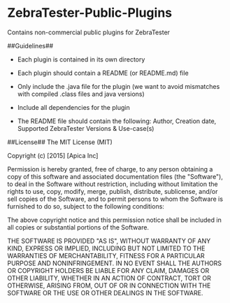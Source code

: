 # ZebraTester-Public-Plugins
Contains non-commercial public plugins for ZebraTester

##Guidelines##
* Each plugin is contained in its own directory 
* Each plugin should contain a README (or README.md) file

* Only include the .java file for the plugin (we want to avoid mismatches with compiled .class files and java versions)
* Include all dependencies for the plugin
* The README file should contain the following: Author, Creation date, Supported ZebraTester Versions & Use-case(s)

##License##
The MIT License (MIT)

Copyright (c) [2015] [Apica Inc]

Permission is hereby granted, free of charge, to any person obtaining a copy
of this software and associated documentation files (the "Software"), to deal
in the Software without restriction, including without limitation the rights
to use, copy, modify, merge, publish, distribute, sublicense, and/or sell
copies of the Software, and to permit persons to whom the Software is
furnished to do so, subject to the following conditions:

The above copyright notice and this permission notice shall be included in all
copies or substantial portions of the Software.

THE SOFTWARE IS PROVIDED "AS IS", WITHOUT WARRANTY OF ANY KIND, EXPRESS OR
IMPLIED, INCLUDING BUT NOT LIMITED TO THE WARRANTIES OF MERCHANTABILITY,
FITNESS FOR A PARTICULAR PURPOSE AND NONINFRINGEMENT. IN NO EVENT SHALL THE
AUTHORS OR COPYRIGHT HOLDERS BE LIABLE FOR ANY CLAIM, DAMAGES OR OTHER
LIABILITY, WHETHER IN AN ACTION OF CONTRACT, TORT OR OTHERWISE, ARISING FROM,
OUT OF OR IN CONNECTION WITH THE SOFTWARE OR THE USE OR OTHER DEALINGS IN THE
SOFTWARE.